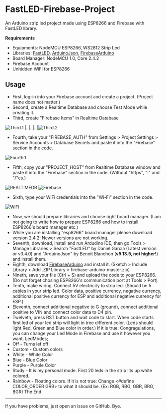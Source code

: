 # FastLED-Firebase-Project
An Arduino strip led project made using ESP8266 and Firebase with FastLED library.

**Requirements**

 - Equipments: NodeMCU ESP8266, WS2812 Strip Led
 - Libraries: [FastLED](https://github.com/FastLED/FastLED), [ArduinoJson](https://github.com/bblanchon/ArduinoJson), [FirebaseArduino](https://github.com/FirebaseExtended/firebase-arduino)
 - Board Manager: NodeMCU 1.0, Core 2.4.2
 - Firebase Account
 - Unhidden WiFi for ESP8266

## Usage
 - First, log-in into your Firebase account and create a project. (Project name does not matter.)
 - Second, create a Realtime Database and choose Test Mode while creating it.
 - Third, create "Firebase Items" in Realtime Database

 ![Third.1](https://i.imgur.com/m1pRiid.png) |..|..|..|![Third.2](https://i.imgur.com/c78br9I.png)
 - Fourth, take your "FIREBASE_AUTH" from Settings > Project Settings > Service Accounts > Database Secrets and paste it into the "Firebase" section in the code.

 ![Fourth.1](https://i.imgur.com/KZYZF9f.png)
 
 - Fifth, copy your "PROJECT_HOST" from Realtime Database window and paste it into the "Firebase" section in the code. (Without "https", ":" and "/"es.)

 ![REALTIMEDB](https://i.imgur.com/3CBe7AM.png)
 ![Firebase](https://i.imgur.com/fF7Qd8C.png)

 - Sixth, type your WiFi credentials into the "Wi-Fi" section in the code.

 ![WiFi](https://i.imgur.com/LYTgoFS.png)
 
 - Now, we should prepare libraries and choose right board manager. (I am not going to write how to prepare ESP8266 and how to install ESP8266's board manager etc.)
 - While you are installing "esp8266" board manager please download version 2.4.2! Newer versions are not working.
 - Seventh, download, install and run Ardudino IDE, then go Tools > Manage Libraries > Search "FastLED" by Daniel Garcia (Latest version or v3.4.0) and "ArduinoJson" by Benoit Blanchon (**v5.13.5, not higher!**) and install them.
 - Eighth, download [FirebaseArduino](https://github.com/FirebaseExtended/firebase-arduino/archive/master.zip) and install it. (Sketch > Include Library > Add .ZIP Library > firebase-arduino-master.zip)
 - Nineth, save your file (Ctrl + S) and upload the code to your ESP8266. (Do not forget chosing ESP8266's communication port at Tools > Port)
 - Tenth, make wiring. Connect 5V electricity to strip led. (Should be 5 cables in your strip led. Color data, positive currency, negative currency, additional positive currency for ESP and additional negative currency for ESP.)
 - Eleventh, connect additional negative to G (ground), connect additional positive to VIN and connect color data to D4 pin.
 - Twelveth, press RST button and wait code to start. When code starts first led of your led strip will light in tree different color. (Leds should light Red, Green and Blue color in order.)
 If it is true: Congragulations, you can change your Led Mode in Firebase and use it however you want.
LedModes; 
 - Off - Turns lef off
 - Custom - Custom colors
 - White - White Color
 - Blue - Blue Color
 - Purple - Purple Color
 - Study - It is my personal mode. First 20 leds in the strip lits up white colored.
 - Rainbow - Floating colors.
 If it is not true: Change <#define COLOR_ORDER GRB> to what it should be. (Ex: RGB, RBG, GBR, BRG, BGR)
The End

---
If you have problems, just open an issue on GitHub. Bye.
